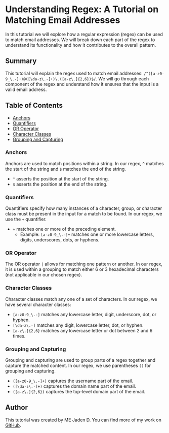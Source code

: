 # Understanding Regex: A Tutorial on Matching Email Addresses

In this tutorial we will explore how a regular expression (regex) can be used to match email addresses. We will break down each part of the regex to understand its functionality and how it contributes to the overall pattern.

## Summary

This tutorial will explain the regex used to match email addresses: `/^([a-z0-9_\.-]+)@([\da-z\.-]+)\.([a-z\.]{2,6})$/`. We will go through each component of the regex and understand how it ensures that the input is a valid email address.

## Table of Contents

- [Anchors](#anchors)
- [Quantifiers](#quantifiers)
- [OR Operator](#or-operator)
- [Character Classes](#character-classes)
- [Grouping and Capturing](#grouping-and-capturing)

### Anchors

Anchors are used to match positions within a string. In our regex, `^` matches the start of the string and `$` matches the end of the string.

- `^` asserts the position at the start of the string.
- `$` asserts the position at the end of the string.

### Quantifiers

Quantifiers specify how many instances of a character, group, or character class must be present in the input for a match to be found. In our regex, we use the `+` quantifier.

- `+` matches one or more of the preceding element.
  - Example: `[a-z0-9_\.-]+` matches one or more lowercase letters, digits, underscores, dots, or hyphens.

### OR Operator

The OR operator `|` allows for matching one pattern or another. In our regex, it is used within a grouping to match either 6 or 3 hexadecimal characters (not applicable in our chosen regex).

### Character Classes

Character classes match any one of a set of characters. In our regex, we have several character classes:

- `[a-z0-9_\.-]` matches any lowercase letter, digit, underscore, dot, or hyphen.
- `[\da-z\.-]` matches any digit, lowercase letter, dot, or hyphen.
- `[a-z\.]{2,6}` matches any lowercase letter or dot between 2 and 6 times.

### Grouping and Capturing

Grouping and capturing are used to group parts of a regex together and capture the matched content. In our regex, we use parentheses `()` for grouping and capturing.

- `([a-z0-9_\.-]+)` captures the username part of the email.
- `([\da-z\.-]+)` captures the domain name part of the email.
- `([a-z\.]{2,6})` captures the top-level domain part of the email.

## Author

This tutorial was created by ME Jaden D. You can find more of my work on [GitHub](https://github.com/DuleskyJ?tab=repositories).
